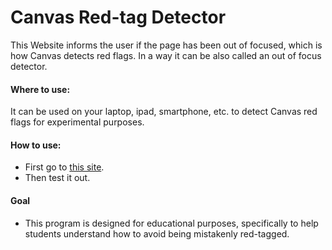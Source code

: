 # Canvas Red-tag Detector
This Website informs the user if the page has been out of focused, which is how Canvas detects red flags. In a way it can be also called an out of focus detector.

#### Where to use:
It can be used on your laptop, ipad, smartphone, etc. to detect Canvas red flags for experimental purposes.

#### How to use:
- First go to [this site](https://marhosa.github.io/CanvasCheatDetector/).
- Then test it out.

#### Goal
- This program is designed for educational purposes, specifically to help students understand how to avoid being mistakenly red-tagged.
